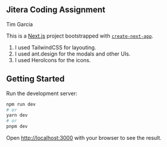 ## Jitera Coding Assignment
Tim Garcia

This is a [Next.js](https://nextjs.org/) project bootstrapped with [`create-next-app`](https://github.com/vercel/next.js/tree/canary/packages/create-next-app).

1. I used TailwindCSS for layouting.
1. I used ant.design for the modals and other UIs.
1. I used HeroIcons for the icons.

## Getting Started

Run the development server:

```bash
npm run dev
# or
yarn dev
# or
pnpm dev
```

Open [http://localhost:3000](http://localhost:3000) with your browser to see the result.


